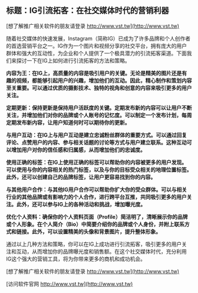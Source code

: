 ## **标题：IG引流拓客：在社交媒体时代的营销利器**

[想了解推广相关软件的朋友请登录 http://www.vst.tw](http://www.vst.tw)

随着社交媒体的快速发展，Instagram（简称IG）已成为了许多品牌和个人创作者的首选营销平台之一。IG作为一个图片和视频分享的社交平台，拥有庞大的用户群体和强大的互动性，为企业和个人提供了一个极具潜力的引流拓客渠道。下面我们来探讨一下在IG上如何进行引流拓客的方法和策略。

**内容为王：在IG上，高质量的内容是吸引用户的关键。无论是精美的图片还是有趣的视频，都能够引起用户的兴趣，增加他们的互动。因此，精心制作和策划内容至关重要。可以通过优质的摄影技术、独特的视角和创意的内容来吸引更多的用户关注。**

**定期更新：保持更新是保持用户活跃度的关键。定期发布新的内容可以让用户不断关注，并增加他们对你的品牌或个人账号的记忆度。可以制定一个发布计划，每周定期发布新内容，让用户知道何时可以期待你的更新。**

**与用户互动：在IG上与用户互动是建立忠诚粉丝群体的重要方式。可以通过回复评论、点赞用户的内容、参与相关话题的讨论等方式与用户建立联系。这种互动可以增加用户对你的信任感和归属感，从而增加他们的忠诚度。**

**使用正确的标签：在IG上使用正确的标签可以帮助你的内容被更多的用户发现。可以使用与你的内容相关的热门标签，以及与你的目标受众相关的地理位置标签。此外，还可以创建自己的品牌标签，让用户更容易找到你的内容。**

**与其他用户合作：与其他IG用户合作可以帮助你扩大你的受众群体。可以与相关行业的其他品牌或有影响力的个人合作，进行跨平台互推，共同吸引更多的用户关注。此外，还可以参与IG上的各种活动和挑战，增加曝光度。**

**优化个人资料：确保你的个人资料页面（Profile）简洁明了，清晰展示你的品牌或个人形象。在个人简介（Bio）中简要介绍你的品牌或个人身份，并附上联系方式和链接。此外，可以设置精美的头像和背景图片，提升整体形象。**

通过以上几种方法和策略，你可以在IG上成功进行引流拓客，吸引更多的用户关注和互动，从而增加你的品牌曝光度和销售额。在这个社交媒体时代，充分利用IG这个强大的营销工具，将为你带来更多的商机和成功机会。

[想了解推广相关软件的朋友请登录 http://www.vst.tw](http://www.vst.tw)


[访问软件官网 http://www.vst.tw](http://www.vst.tw)
